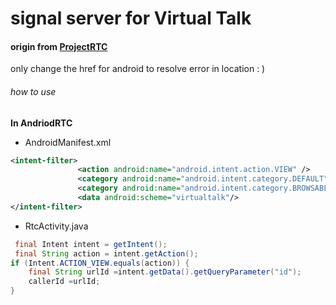 # signal server for Virtual Talk



 #### origin from [ProjectRTC](https://github.com/pchab/ProjectRTC)

only change the href for android to resolve error in location : )

###### how to use
__In AndriodRTC__
- AndroidManifest.xml
 ```xml
 <intent-filter>
                <action android:name="android.intent.action.VIEW" />
                <category android:name="android.intent.category.DEFAULT" />
                <category android:name="android.intent.category.BROWSABLE" />
                <data android:scheme="virtualtalk"/>
</intent-filter>
```
- RtcActivity.java
```java
 final Intent intent = getIntent();
 final String action = intent.getAction();
if (Intent.ACTION_VIEW.equals(action)) {
    final String urlId =intent.getData().getQueryParameter("id");
    callerId =urlId;
}
```